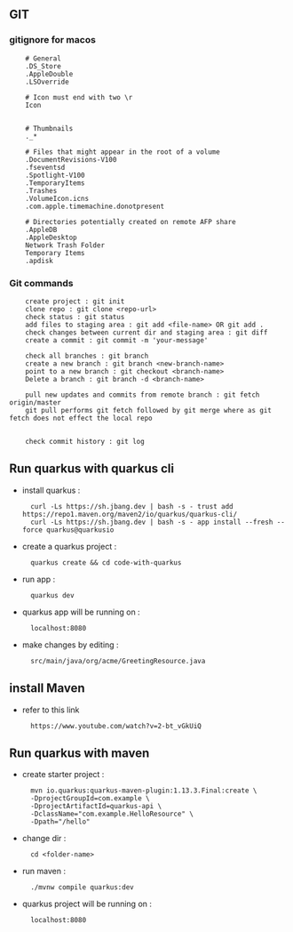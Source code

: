 
## GIT 

### gitignore for macos

        # General
        .DS_Store
        .AppleDouble
        .LSOverride

        # Icon must end with two \r
        Icon


        # Thumbnails
        ._*

        # Files that might appear in the root of a volume
        .DocumentRevisions-V100
        .fseventsd
        .Spotlight-V100
        .TemporaryItems
        .Trashes
        .VolumeIcon.icns
        .com.apple.timemachine.donotpresent

        # Directories potentially created on remote AFP share
        .AppleDB
        .AppleDesktop
        Network Trash Folder
        Temporary Items
        .apdisk

### Git commands

        create project : git init
        clone repo : git clone <repo-url>
        check status : git status
        add files to staging area : git add <file-name> OR git add .
        check changes between current dir and staging area : git diff
        create a commit : git commit -m 'your-message'

        check all branches : git branch
        create a new branch : git branch <new-branch-name>
        point to a new branch : git checkout <branch-name>
        Delete a branch : git branch -d <branch-name>

        pull new updates and commits from remote branch : git fetch origin/master
        git pull performs git fetch followed by git merge where as git fetch does not effect the local repo 


        check commit history : git log


## Run quarkus with quarkus cli 

- install quarkus :

        curl -Ls https://sh.jbang.dev | bash -s - trust add https://repo1.maven.org/maven2/io/quarkus/quarkus-cli/
        curl -Ls https://sh.jbang.dev | bash -s - app install --fresh --force quarkus@quarkusio

- create a quarkus project : 
    
        quarkus create && cd code-with-quarkus 

- run app  : 

        quarkus dev

- quarkus app will be running on : 

        localhost:8080

- make changes by editing :

        src/main/java/org/acme/GreetingResource.java


## install Maven 

- refer to this link 
        
        https://www.youtube.com/watch?v=2-bt_vGkUiQ

## Run quarkus with maven 

- create starter project :

        mvn io.quarkus:quarkus-maven-plugin:1.13.3.Final:create \
        -DprojectGroupId=com.example \
        -DprojectArtifactId=quarkus-api \
        -DclassName="com.example.HelloResource" \
        -Dpath="/hello"

- change dir :

        cd <folder-name>

- run maven :

        ./mvnw compile quarkus:dev

- quarkus project will be running on :

        localhost:8080